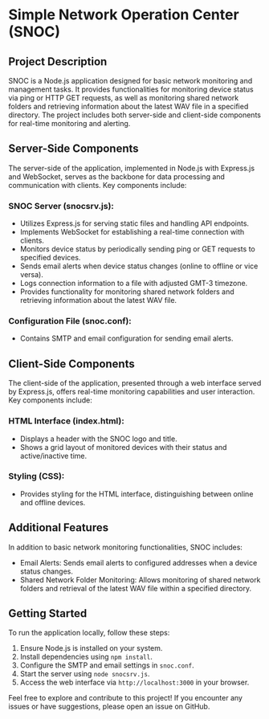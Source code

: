 # Simple Network Operation Center (SNOC)

## Project Description

SNOC is a Node.js application designed for basic network monitoring and management tasks. It provides functionalities for monitoring device status via ping or HTTP GET requests, as well as monitoring shared network folders and retrieving information about the latest WAV file in a specified directory. The project includes both server-side and client-side components for real-time monitoring and alerting.

## Server-Side Components

The server-side of the application, implemented in Node.js with Express.js and WebSocket, serves as the backbone for data processing and communication with clients. Key components include:

### SNOC Server (snocsrv.js):
- Utilizes Express.js for serving static files and handling API endpoints.
- Implements WebSocket for establishing a real-time connection with clients.
- Monitors device status by periodically sending ping or GET requests to specified devices.
- Sends email alerts when device status changes (online to offline or vice versa).
- Logs connection information to a file with adjusted GMT-3 timezone.
- Provides functionality for monitoring shared network folders and retrieving information about the latest WAV file.

### Configuration File (snoc.conf):
- Contains SMTP and email configuration for sending email alerts.

## Client-Side Components

The client-side of the application, presented through a web interface served by Express.js, offers real-time monitoring capabilities and user interaction. Key components include:

### HTML Interface (index.html):
- Displays a header with the SNOC logo and title.
- Shows a grid layout of monitored devices with their status and active/inactive time.

### Styling (CSS):
- Provides styling for the HTML interface, distinguishing between online and offline devices.

## Additional Features

In addition to basic network monitoring functionalities, SNOC includes:

- Email Alerts: Sends email alerts to configured addresses when a device status changes.
- Shared Network Folder Monitoring: Allows monitoring of shared network folders and retrieval of the latest WAV file within a specified directory.

## Getting Started

To run the application locally, follow these steps:

1. Ensure Node.js is installed on your system.
2. Install dependencies using `npm install`.
3. Configure the SMTP and email settings in `snoc.conf`.
4. Start the server using `node snocsrv.js`.
5. Access the web interface via `http://localhost:3000` in your browser.

Feel free to explore and contribute to this project! If you encounter any issues or have suggestions, please open an issue on GitHub.
